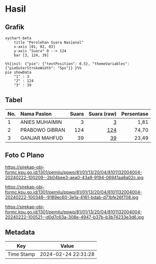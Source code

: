 # Hasil

## Grafik

```mermaid
xychart-beta
    title "Perolehan Suara Nasional"
    x-axis [01, 02, 03]
    y-axis "Suara" 0 --> 124
    bar [3, 124, 39]
```

```mermaid
%%{init: {"pie": {"textPosition": 0.5}, "themeVariables": {"pieOuterStrokeWidth": "5px"}} }%%
pie showData
    "1" : 3
    "2" : 124
    "3" : 39
```

## Tabel

| No. | Nama Paslon    | Suara | Suara (raw) | Persentase |
|:--- |:-------------- | -----:| -----------:| ----------:|
| 1   | ANIES MUHAIMIN | 3     | [3][p-1]    | 1,81       |
| 2   | PRABOWO GIBRAN | 124   | [124][p-2]  | 74,70      |
| 3   | GANJAR MAHFUD  | 39    | [39][p-3]   | 23,49      |


[p-1]: https://github.com/gigit-pemilu/pemilu-2024/blob/main/pilpres/hitung-suara/sub/81-maluku/sub/01-maluku-tengah/sub/13-pulau-haruku/sub/2004-haruku/sub/004-tps/sub/paslon-1.txt
[p-2]: https://github.com/gigit-pemilu/pemilu-2024/blob/main/pilpres/hitung-suara/sub/81-maluku/sub/01-maluku-tengah/sub/13-pulau-haruku/sub/2004-haruku/sub/004-tps/sub/paslon-2.txt
[p-3]: https://github.com/gigit-pemilu/pemilu-2024/blob/main/pilpres/hitung-suara/sub/81-maluku/sub/01-maluku-tengah/sub/13-pulau-haruku/sub/2004-haruku/sub/004-tps/sub/paslon-3.txt

## Foto C Plano

https://sirekap-obj-formc.kpu.go.id/1301/pemilu/ppwp/81/01/13/20/04/8101132004004-20240222-100209--2b04bee3-aea0-43a9-9194-06941aa8a02c.jpg

https://sirekap-obj-formc.kpu.go.id/1301/pemilu/ppwp/81/01/13/20/04/8101132004004-20240222-100348--9189ec60-3e1a-4161-bdab-d71bfe26f708.jpg

https://sirekap-obj-formc.kpu.go.id/1301/pemilu/ppwp/81/01/13/20/04/8101132004004-20240222-100521--d0d7c63a-308e-4947-b37b-b3b74233e3d6.jpg


## Metadata

| Key        | Value               |
| ---------- | ------------------- |
| Time Stamp | 2024-02-24 22:31:28 |



